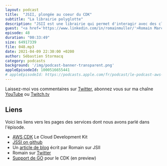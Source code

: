 ```yaml
---
layout: podcast
title:  "JSII, plongée au coeur du CDK"
subtitle: "La librairie polyglotte"
description: "JSII est une librairie qui permet d'interagir avec des classes Javascript depuis n'importe quel language. C'est la technologie qui permet au Cloud Development Kit (CDK) de proposer des librairies pour plusieurs languages, à partir d'un seul code. Par exemple le support de GO vient d'être annoncé le 7 avril. Une plongée dans le JSII et la gouvernance de projets open-source chez AWS."
guest: "<a href='https://www.linkedin.com/in/romainmuller/'>Romain Marcadier</a>, Senior Software Development Engineer, AWS"
episode: 48
duration: "00:33:49"
size: 64917339
file: 048.mp3
date: 2021-04-09 22:30:00 +0200
author: Sébastien Stormacq
category: podcasts
background: '/img/podcast-banner-transparent.png'
appleEpisodeId: 1000516655441
# appleEpisodeId: https://podcasts.apple.com/fr/podcast/le-podcast-aws-en-français/id1452118442
---
```


Laissez-moi vos commentaires sur [Twitter](https://twitter.com/sebsto), abonnez vous sur ma chaîne [YouTube](https://www.youtube.com/sebsto) ou [Twitch.tv](https://www.twitch.tv/sebAWS)

## Liens

Voici les liens vers les pages des services dont nous avons parlé dans l'épisode.

- [AWS CDK](https://aws.amazon.com/cdk/) Le Cloud Development Kit
- [JSSI on github](https://github.com/aws/jsii)
- Un [article de blog](https://aws.amazon.com/blogs/opensource/how-the-jsii-open-source-framework-meets-developers-where-they-are/) écrit par Romain sur JSII
- Romain sur [Twitter](https://twitter.com/romainmuller)
- [Support de GO](https://aws.amazon.com/blogs/developer/getting-started-with-the-aws-cloud-development-kit-and-go/) pour le CDK (en preview)
